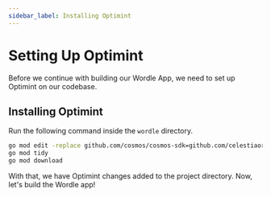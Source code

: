 ```yaml
---
sidebar_label: Installing Optimint
---
```


# Setting Up Optimint

Before we continue with building our Wordle App, we need to set up Optimint on our codebase.

## Installing Optimint

Run the following command inside the `wordle` directory.

```sh
go mod edit -replace github.com/cosmos/cosmos-sdk=github.com/celestiaorg/cosmos-sdk@v0.45.4-optimint-v0.3.5
go mod tidy
go mod download
```

With that, we have Optimint changes added to the project directory. Now, let's build the Wordle app!
